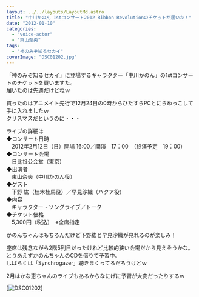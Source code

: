 ```yaml
---
layout: ../../layouts/LayoutMd.astro
title: "中川かのん 1stコンサート2012 Ribbon Revolutionのチケットが届いた！"
date: "2012-01-10"
categories: 
  - "voice-actor"
  - "東山奈央"
tags: 
  - "神のみぞ知るセカイ"
coverImage: "DSC01202.jpg"
---
```


「神のみぞ知るセカイ」に登場するキャラクター「中川かのん」の1stコンサートのチケットを買いますた。  
届いたのは先週だけどねｗ

買ったのはアニメイト先行で12月24日の0時からひたすらPCとにらめっこして手に入れましたｗ  
クリスマスだというのに・・・

ライブの詳細は  
◆コンサート日時  
　2012年2月12日（日）開場 16:00／開演　17：00　（終演予定　19：00）  
◆コンサート会場  
　日比谷公会堂（東京）  
◆出演者  
　東山奈央（中川かのん役）  
◆ゲスト  
　下野 紘（桂木桂馬役）／早見沙織（ハクア役）  
◆内容  
　キャラクター・ソングライブ／トーク  
◆チケット価格　  
　5,300円（税込）　※全席指定

かのんちゃんはもちろんだけど下野紘と早見沙織が見れるのが楽しみ！

座席は残念ながら2階5列目だったけれど比較的狭い会場だから見えそうかな。  
とりあえずかのんちゃんのCDを借りて予習中。  
しばらくは「Synchrogazer」聴きまくってるだろうけどｗ

2月はかな恵ちゃんのライブもあるからなにげに予習が大変だったりするｗ

[![](/archive/images/DSC01202.jpg "DSC01202")]
